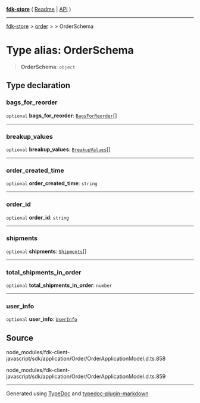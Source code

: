 [**fdk-store**](../../../README.md) ( [Readme](../../../README.md) \| [API](../../../API.md) )

---

[fdk-store](../../../API.md) > [order](../../README.md) > [<internal>](../README.md) > OrderSchema

# Type alias: OrderSchema

> **OrderSchema**: `object`

## Type declaration

### bags_for_reorder

`optional` **bags_for_reorder**: [`BagsForReorder`](type-alias.BagsForReorder.md)[]

---

### breakup_values

`optional` **breakup_values**: [`BreakupValues`](type-alias.BreakupValues.md)[]

---

### order_created_time

`optional` **order_created_time**: `string`

---

### order_id

`optional` **order_id**: `string`

---

### shipments

`optional` **shipments**: [`Shipments`](type-alias.Shipments.md)[]

---

### total_shipments_in_order

`optional` **total_shipments_in_order**: `number`

---

### user_info

`optional` **user_info**: [`UserInfo`](type-alias.UserInfo.md)

## Source

node_modules/fdk-client-javascript/sdk/application/Order/OrderApplicationModel.d.ts:858

node_modules/fdk-client-javascript/sdk/application/Order/OrderApplicationModel.d.ts:859

---

Generated using [TypeDoc](https://typedoc.org/) and [typedoc-plugin-markdown](https://www.npmjs.com/package/typedoc-plugin-markdown)

